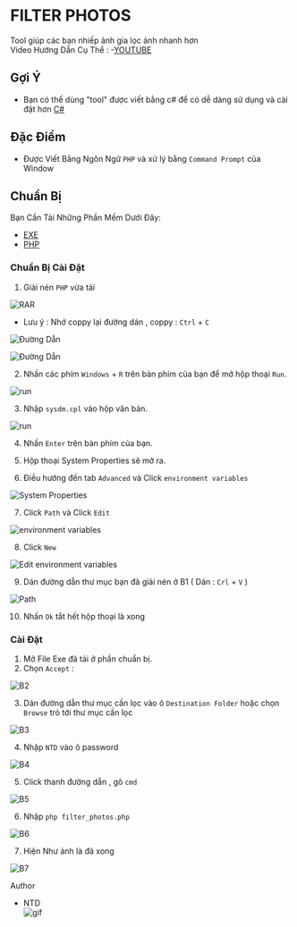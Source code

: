 # FILTER PHOTOS

Tool giúp các bạn nhiếp ảnh gia lọc ảnh nhanh hơn
<br>Video Hướng Dẫn Cụ Thể : -[YOUTUBE](https://youtu.be/Lj4jLvsL71Y)

## Gợi Ý
- Bạn có thể dùng "tool" được viết bằng c# để có dễ dàng sử dụng và cài đặt hơn
  [C#](https://github.com/ntd1683/Filter-Photos-Windows)
## Đặc Điểm
- Được Viết Bằng Ngôn Ngữ `PHP` và xử lý bằng `Command Prompt` của Window

## Chuẩn Bị

Bạn Cần Tải Những Phần Mềm Dưới Đây:

- [EXE](https://github.com/ntd1683/Filter_Photos/raw/main/Filter_Photos.exe)
- [PHP](https://windows.php.net/downloads/releases/php-8.2.2-nts-Win32-vs16-x64.zip)

### Chuẩn Bị Cài Đặt

1. Giải nén `PHP` vừa tải

![RAR](https://raw.githubusercontent.com/ntd1683/Filter_Photos/main/File%20n%C3%A0y%20kh%C3%B4ng%20c%C3%B3%20g%C3%AC%20c%E1%BA%A3%20%C4%91%E1%BB%ABng%20xem/rar.png)

- Lưu ý : Nhớ coppy lại đường dán , coppy : `Ctrl` + `C`

![Đường Dẫn](https://raw.githubusercontent.com/ntd1683/Filter_Photos/main/File%20n%C3%A0y%20kh%C3%B4ng%20c%C3%B3%20g%C3%AC%20c%E1%BA%A3%20%C4%91%E1%BB%ABng%20xem/coppy%201.png)

![Đường Dẫn](https://raw.githubusercontent.com/ntd1683/Filter_Photos/main/File%20n%C3%A0y%20kh%C3%B4ng%20c%C3%B3%20g%C3%AC%20c%E1%BA%A3%20%C4%91%E1%BB%ABng%20xem/coppy%202.png)

2. Nhấn các phím `Windows` + `R` trên bàn phím của bạn để mở hộp thoại `Run`.

![run](https://cdn.windowsreport.com/wp-content/uploads/2022/04/open-advanced-system-settings-windows-11-run.png)

3. Nhập `sysdm.cpl` vào hộp văn bản.

![run](https://cdn.windowsreport.com/wp-content/uploads/2022/04/open-advanced-system-settings-windows-11-run.png)

4. Nhấn `Enter` trên bàn phím của bạn.

5. Hộp thoại System Properties sẽ mở ra.

6. Điều hướng đến tab `Advanced` và Click `environment variables`

![System Properties](https://raw.githubusercontent.com/ntd1683/Filter_Photos/main/File%20n%C3%A0y%20kh%C3%B4ng%20c%C3%B3%20g%C3%AC%20c%E1%BA%A3%20%C4%91%E1%BB%ABng%20xem/system%20properties.png)

7. Click `Path` và Click `Edit`

![environment variables](https://raw.githubusercontent.com/ntd1683/Filter_Photos/main/File%20n%C3%A0y%20kh%C3%B4ng%20c%C3%B3%20g%C3%AC%20c%E1%BA%A3%20%C4%91%E1%BB%ABng%20xem/environment%20variables.png)

8. Click `New`

![Edit environment variables](https://raw.githubusercontent.com/ntd1683/Filter_Photos/main/File%20n%C3%A0y%20kh%C3%B4ng%20c%C3%B3%20g%C3%AC%20c%E1%BA%A3%20%C4%91%E1%BB%ABng%20xem/edit%20environment%20variables.png)

9. Dán đường dẫn thư mục bạn đã giải nén ở B1 ( Dán : `Crl` + `V` )

![Path](https://raw.githubusercontent.com/ntd1683/Filter_Photos/main/File%20n%C3%A0y%20kh%C3%B4ng%20c%C3%B3%20g%C3%AC%20c%E1%BA%A3%20%C4%91%E1%BB%ABng%20xem/path.png)

10. Nhấn `Ok` tắt hết hộp thoại là xong

### Cài Đặt
1. Mở File Exe đã tải ở phần chuẩn bị.
2. Chọn `Accept` : 

![B2](https://raw.githubusercontent.com/ntd1683/Filter_Photos/main/File%20n%C3%A0y%20kh%C3%B4ng%20c%C3%B3%20g%C3%AC%20c%E1%BA%A3%20%C4%91%E1%BB%ABng%20xem/B1.png)

3. Dán đường dẫn thư mục cần lọc vào ô `Destination Folder` hoặc chọn `Browse` trỏ tới thư mục cần lọc

![B3](https://raw.githubusercontent.com/ntd1683/Filter_Photos/main/File%20n%C3%A0y%20kh%C3%B4ng%20c%C3%B3%20g%C3%AC%20c%E1%BA%A3%20%C4%91%E1%BB%ABng%20xem/b2.png)

4. Nhập `NTD` vào ô password

![B4](https://raw.githubusercontent.com/ntd1683/Filter_Photos/main/File%20n%C3%A0y%20kh%C3%B4ng%20c%C3%B3%20g%C3%AC%20c%E1%BA%A3%20%C4%91%E1%BB%ABng%20xem/B3.png)

5. Click thanh đường dẫn , gõ `cmd`

![B5](https://raw.githubusercontent.com/ntd1683/Filter_Photos/main/File%20n%C3%A0y%20kh%C3%B4ng%20c%C3%B3%20g%C3%AC%20c%E1%BA%A3%20%C4%91%E1%BB%ABng%20xem/cmd.png)

6. Nhập ```php filter_photos.php```

![B6](https://raw.githubusercontent.com/ntd1683/Filter_Photos/main/File%20n%C3%A0y%20kh%C3%B4ng%20c%C3%B3%20g%C3%AC%20c%E1%BA%A3%20%C4%91%E1%BB%ABng%20xem/cmd2.png)

7. Hiện Như ảnh là đã xong

![B7](https://raw.githubusercontent.com/ntd1683/Filter_Photos/main/File%20n%C3%A0y%20kh%C3%B4ng%20c%C3%B3%20g%C3%AC%20c%E1%BA%A3%20%C4%91%E1%BB%ABng%20xem/ok%20xog.png)

Author
- NTD <br>
![gif](https://raw.githubusercontent.com/ntd1683/Filter_Photos/main/File%20n%C3%A0y%20kh%C3%B4ng%20c%C3%B3%20g%C3%AC%20c%E1%BA%A3%20%C4%91%E1%BB%ABng%20xem/zWm.gif)
